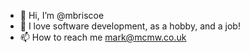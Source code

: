 - 👋 Hi, I’m @mbriscoe
- 👀 I love software development, as a hobby, and a job!
- 📫 How to reach me mark@mcmw.co.uk

<!---
mbriscoe/mbriscoe is a ✨ special ✨ repository because its `README.md` (this file) appears on your GitHub profile.
You can click the Preview link to take a look at your changes.
--->

